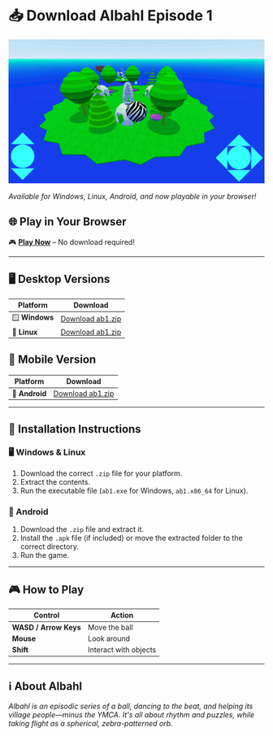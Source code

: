 # 📥 Download Albahl Episode 1  

![Albahl](assets/bd8.slider.01.gif)  

_Available for Windows, Linux, Android, and now playable in your browser!_  

## 🌐 Play in Your Browser  
🎮 **[Play Now](https://jacksonelfersbd8.github.io/ab1/)** – No download required!  

---

## 🖥️ Desktop Versions  
| Platform | Download |
|----------|----------|
| 🪟 **Windows** | [Download ab1.zip](https://github.com/jacksonelfersbd8/ab1/raw/refs/heads/master/windows/ab1.zip) |
| 🐧 **Linux** | [Download ab1.zip](https://github.com/jacksonelfersbd8/ab1/raw/refs/heads/master/linux/ab1.zip) |

## 📱 Mobile Version  
| Platform | Download |
|----------|----------|
| 🤖 **Android** | [Download ab1.zip](https://github.com/jacksonelfersbd8/ab1/raw/refs/heads/master/android/ab1.zip) |

---

## 📜 Installation Instructions  
### 🖥️ Windows & Linux  
1. Download the correct `.zip` file for your platform.  
2. Extract the contents.  
3. Run the executable file (`ab1.exe` for Windows, `ab1.x86_64` for Linux).  

### 📱 Android  
1. Download the `.zip` file and extract it.  
2. Install the `.apk` file (if included) or move the extracted folder to the correct directory.  
3. Run the game.  

---

## 🎮 How to Play  
| Control | Action |
|---------|--------|
| **WASD / Arrow Keys** | Move the ball |
| **Mouse** | Look around |
| **Shift** | Interact with objects |

---

## ℹ️ About Albahl  
_Albahl is an episodic series of a ball, dancing to the beat, and helping its village people—minus the YMCA. It's all about rhythm and puzzles, while taking flight as a spherical, zebra-patterned orb._  

